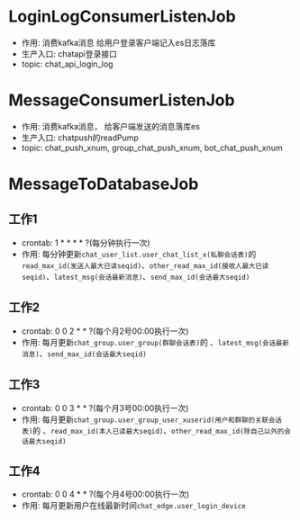 # LoginLogConsumerListenJob
- 作用: 消费kafka消息 给用户登录客户端记入es日志落库
- 生产入口: chatapi登录接口
- topic: chat_api_login_log

# MessageConsumerListenJob
- 作用: 消费kafka消息， 给客户端发送的消息落库es
- 生产入口: chatpush的readPump
- topic: chat_push_xnum, group_chat_push_xnum, bot_chat_push_xnum

# MessageToDatabaseJob

## 工作1

- crontab: 1 * * * * ?(每分钟执行一次)
- 作用: 每分钟更新`chat_user_list.user_chat_list_x(私聊会话表)`的 `read_max_id(发送人最大已读seqid)`、`other_read_max_id(接收人最大已读seqid)`、`latest_msg(会话最新消息)`、`send_max_id(会话最大seqid)`

## 工作2

- crontab: 0 0 2 * * ?(每个月2号00:00执行一次)
- 作用: 每月更新`chat_group.user_group(群聊会话表)`的 、`latest_msg(会话最新消息)`、`send_max_id(会话最大seqid)`

## 工作3

- crontab: 0 0 3 * * ?(每个月3号00:00执行一次)
- 作用: 每月更新`chat_group.user_group_user_xuserid(用户和群聊的关联会话表)`的 、`read_max_id(本人已读最大seqid)`、`other_read_max_id(除自己以外的会话最大seqid)`

## 工作4

- crontab: 0 0 4 * * ?(每个月4号00:00执行一次)
- 作用: 每月更新用户在线最新时间`chat_edge.user_login_device`

